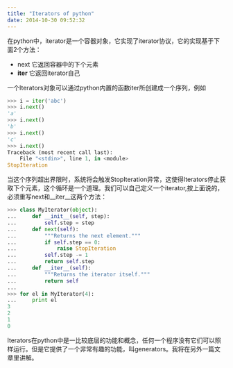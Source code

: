 ```yaml
---
title: "Iterators of python"
date: 2014-10-30 09:52:32
---
```


在python中，iterator是一个容器对象，它实现了iterator协议，它的实现基于下面2个方法：

- next 它返回容器中的下个元素
- __iter__ 它返回iterator自己

一个Iterators对象可以通过python内置的函数iter所创建成一个序列，例如

```python
>>> i = iter('abc')
>>> i.next()
'a'
>>> i.next()
'b'
>>> i.next()
'c'
>>> i.next()
Traceback (most recent call last):
	File "<stdin>", line 1, in <module>
StopIteration
```

当这个序列超出界限时，系统将会触发StopIteration异常，这使得Iterators停止获取下个元素，这个循环是一个道理。我们可以自己定义一个iterator,按上面说的，必须重写next和__iter__这两个方法：

```python
>>> class MyIterator(object):
...     def __init__(self, step):
...         self.step = step
...     def next(self):
...         """Returns the next element."""
...         if self.step == 0:
...             raise StopIteration
...         self.step -= 1
...         return self.step
...     def __iter__(self):
...         """Returns the iterator itself."""
...         return self
...
>>> for el in MyIterator(4):
...     print el
3
2
1
0
```

Iterators在python中是一比较底层的功能和概念，任何一个程序没有它们可以照样运行。但是它提供了一个非常有趣的功能，叫generators。我将在另外一篇文章里讲解。